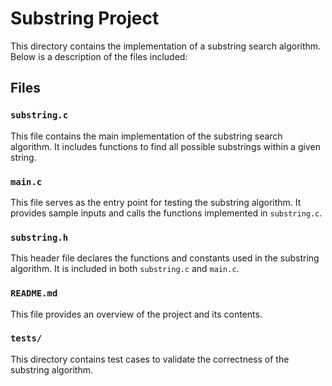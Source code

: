 # Substring Project

This directory contains the implementation of a substring search algorithm. Below is a description of the files included:

## Files

### `substring.c`
This file contains the main implementation of the substring search algorithm. It includes functions to find all possible substrings within a given string.

### `main.c`
This file serves as the entry point for testing the substring algorithm. It provides sample inputs and calls the functions implemented in `substring.c`.

### `substring.h`
This header file declares the functions and constants used in the substring algorithm. It is included in both `substring.c` and `main.c`.

### `README.md`
This file provides an overview of the project and its contents.

### `tests/`
This directory contains test cases to validate the correctness of the substring algorithm.
